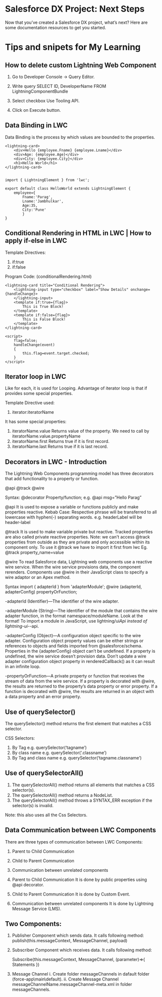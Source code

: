 # Salesforce DX Project: Next Steps

Now that you’ve created a Salesforce DX project, what’s next? Here are some documentation resources to get you started.


# Tips and snipets for My Learning

## How to delete custom Lightning Web Component
1. Go to Developer Console -> Query Editor.

2. Write query 
    SELECT ID, DeveloperName FROM LightningComponentBundle

3. Select checkbox Use Tooling API.

4. Click on Execute button.

## Data Binding in LWC
Data Binding is the process by which values are bounded to the properties.

    <lightning-card>
        <div>Hello {employee.Fname} {employee.Lname}</div>
        <div>Age: {employee.Age}</div>
        <div>City: {employee.City}</div>
        <h1>Hello World</h1>
    </lightning-card>


    import { LightningElement } from 'lwc';

    export default class HelloWorld extends LightningElement {
        employee={
            Fname:'Parag',
            Lname:'Jambhulkar',
            Age:35,
            City:'Pune'
            }
    }


## Conditional Rendering in HTML in  LWC | How to apply if-else in LWC
Template Directives:
1.	if:true
2.	if:false
	
Program Code: (conditionalRendering.html)

    <lightning-card title="Conditional Rendering">
        <lightning-input type="checkbox" label="Show Details" onchange={handleChange}>
        </lightning-input>
        <template if:true={flag}>
            This is True Block!
        </template>
        <template if:false={flag}>
            This is False Block!
        </template>
    </lightning-card>

    <script>
        flag=false;
        handleChange(event)
        {
            this.flag=event.target.checked;
        }
    </script>

## Iterator loop in LWC
Like for each, it is used for Looping. Advantage of iterator loop is that if provides some special properties.

Template Directive used:
1.	iterator:iteratorName

It has some special properties:
1. iteratorName.value
	Returns value of the property. We need to call by iteratorName.value.propertyName
2. iteratorName.first
	Returns true if it is first record.
3. iteratorName.last
	Returns true if it is last record.


## Decorators in LWC - Introduction
The Lightning Web Components programming model has three decorators that add functionality to a property or function.
 
@api
@track
@wire

Syntax: 
@decorator Property/function;
e.g.
    @api msg=”Hello Parag”

@api
It is used to expose a variable or functions publicly and make properties reactive.
Kebab Case: Respective phrase will be transferred to all lowercase with hyphen(-) separating words.
e.g. headerLabel will be header-label

@track
It is used to make variable private but reactive. Tracked properties are also called private reactive properties.
Note: we can't access @track properties from outside as they are private and only accessible within its component only.
To use it @track we have to import it first from lwc Eg. 
    @track property_name=value

@wire
To read Salesforce data, Lightning web components use a reactive wire service. When the wire service provisions data, the component rerenders. Components use @wire in their JavaScript class to specify a wire adaptor or an Apex method. 

Syntax
    import { adapterId } from 'adapterModule';
    @wire (adapterId, adapterConfig) propertyOrFunction;

-adapterId (Identifier)—The identifier of the wire adapter.

-adapterModule (String)—The identifier of the module that contains the wire adapter function, in the format namespace/moduleName. Look at the format! To import a module in JavaScript, use lightning/ui*Api instead of lightning-ui-*-api.

-adapterConfig (Object)—A configuration object specific to the wire adapter. Configuration object property values can be either strings or references to objects and fields imported from @salesforce/schema. Properties in the {adapterConfig} object can’t be undefined. If a property is undefined, the wire service doesn’t provision data. Don’t update a wire adapter configuration object property in renderedCallback() as it can result in an infinite loop.

-propertyOrFunction—A private property or function that receives the stream of data from the wire service. If a property is decorated with @wire, the results are returned to the property’s data property or error property. If a function is decorated with @wire, the results are returned in an object with a data property and an error property.

## Use of querySelector()
The querySelector() method returns the first element that matches a CSS selector.

CSS Selectors:
1. By Tag
e.g. querySelector(‘tagname’)
2. By class name
e.g. querySelector(‘.classname’)
3. By Tag and class name
e.g. querySelector(‘tagname.classname’)

## Use of querySelectorAll()
1.	The querySelectorAll() method returns all elements that matches a CSS selector(s).
2.	The querySelectorAll() method returns a NodeList.
3.	The querySelectorAll() method throws a SYNTAX_ERR exception if the selector(s) is invalid.

Note: this also uses all the Css Selectors.


## Data Communication between LWC Components
There are three types of communication between LWC Components:

1.	Parent to Child Communication
2.	Child to Parent Communication
3.	Communication between unrelated components

1. Parent to Child Communication
	It is done by public properties using @api decorator.

2. Child to Parent Communication
	It is done by Custom Event.

3. Communication between unrelated components
It is done by Lightning Message Service (LMS).


## Two Components:
1. Publisher
	Component which sends data.
It calls following method:
    publish(this.messageContext, MessageChannel, payload)

2. Subscriber
	Component which receives data.
It calls following method:

    Subscribe(this.messageContext, MessageChannel, (parameter)=>{ Statements })

3. Message Channel
    i. Create folder messageChannels in dafault folder (force-app\main\default).
    ii. Create Message Channel messageChannelName.messageChannel-meta.xml in folder messageChannels.
